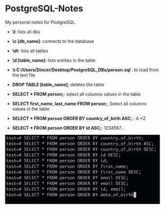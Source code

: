 # PostgreSQL-Notes
My personal notes for PostgreSQL.

- **\l**: lists all dbs
- **\c [db_name]**: connects to the database
- **\dt**: lists all tables
- **\d [table_name]**: lists entities in the table
- **\i C:/Users/Dincer/Desktop/PostgreSQL_DBs/person.sql** : to load from the text file
- **DROP TABLE [table_name];** deletes the table
- **SELECT * FROM person;**: select all columns values in the table
- **SELECT first_name, last_name FROM person;**: Select all columns values in the table

- **SELECT * FROM person ORDER BY country_of_birth ASC;** : A->Z

- **SELECT * FROM person ORDER BY id ASC;**: 1234567...

![orderbys](orderbys.png)

